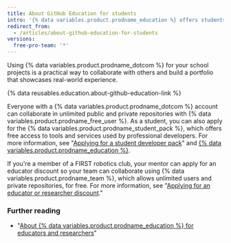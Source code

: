 ```yaml
---
title: About GitHub Education for students
intro: '{% data variables.product.prodname_education %} offers students real-world experience with free access to various developer tools from {% data variables.product.prodname_dotcom %}''s partners.'
redirect_from:
  - /articles/about-github-education-for-students
versions:
  free-pro-team: '*'
---
```


Using {% data variables.product.prodname_dotcom %} for your school projects is a practical way to collaborate with others and build a portfolio that showcases real-world experience.

{% data reusables.education.about-github-education-link %}

Everyone with a {% data variables.product.prodname_dotcom %} account can collaborate in unlimited public and private repositories with {% data variables.product.prodname_free_user %}. As a student, you can also apply for the {% data variables.product.prodname_student_pack %}, which offers free access to tools and services used by professional developers. For more information, see "[Applying for a student developer pack](/articles/applying-for-a-student-developer-pack)" and [{% data variables.product.prodname_education %}](https://education.github.com/pack).

If you're a member of a FIRST robotics club, your mentor can apply for an educator discount so your team can collaborate using {% data variables.product.prodname_team %}, which allows unlimited users and private repositories, for free. For more information, see "[Applying for an educator or researcher discount](/articles/applying-for-an-educator-or-researcher-discount)."

### Further reading

- "[About {% data variables.product.prodname_education %} for educators and researchers](/articles/about-github-education-for-educators-and-researchers)"
